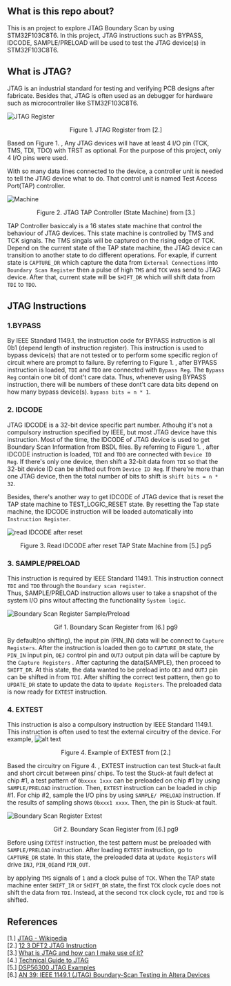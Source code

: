 ## What is this repo about?
This is an project to explore JTAG Boundary Scan by using STM32F103C8T6. In this project, JTAG instructions such as BYPASS, 
IDCODE, SAMPLE/PRELOAD will be used to test the JTAG device(s) in STM32F103C8T6.

## What is JTAG?
JTAG is an industrial standard for testing and verifying PCB designs after fabricate. Besides that, JTAG is often used as an debugger
for hardware such as microcontroller like STM32F103C8T6.

![JTAG Register](https://trello-attachments.s3.amazonaws.com/5d00bb8cf5abae679851c1e1/663x747/aaf8d3e3d635433cda69bcc63c7b9f44/Instruction-decoder.png)  

<div align="center">
  Figure 1. JTAG Register from [2.]  
</div>  
    
Based on Figure 1. , Any JTAG devices will have at least 4 I/O pin (TCK, TMS, TDI, TDO) with TRST as optional. For the purpose of this
project, only 4 I/O pins were used.  
  
With so many data lines connected to the device, a controller unit is needed to tell the JTAG device what to do. That control unit is named
Test Access Port(TAP) controller.

![
Machine](https://www.xjtag.com/wp-content/uploads/tap_state_machine.gif)  
<div align="center">
  Figure 2. JTAG TAP Controller (State Machine) from [3.]  
</div>  
  
TAP Controller basiccaly is a 16 states state machine that control the behaviour of JTAG devices. This state machine is controlled by TMS 
and TCK signals. The TMS singals will be captured on the rising edge of TCK. Depend on the current state of the TAP state machine, the JTAG
device can transition to another state to do different operations. For exaple, if current state is `CAPTURE_DR` which capture the data from 
`External Connections` into `Boundary Scan Register` then a pulse of high `TMS` and `TCK` was send to JTAG device. After that, current state 
will be `SHIFT_DR` which will shift data from `TDI` to `TDO`.

## JTAG Instructions  
### 1.BYPASS  
By IEEE Standard 1149.1, the instruction code for BYPASS instruction is all 0b1 (depend length of instruction register). This instruction is used to bypass device(s) that are not tested or to perform some specific region of circuit where are prompt to failure.
By referring to Figure 1. , after BYPASS instruction is loaded, `TDI` and `TDO` are connected with `Bypass Reg`. The `Bypass Reg` contain one bit of dont't care data. Thus, whenever using BYPASS instruction, there will be numbers of these dont't care data bits depend on how many bypass device(s). `bypass bits = n * 1`.

### 2. IDCODE
JTAG IDCODE is a 32-bit device specific part number. Athouhg it's not a compulsory instruction specified by IEEE, but most JTAG device
have this instruction. Most of the time, the IDCODE of JTAG device is used to get Boundary Scan Information from BSDL files.
By referring to Figure 1. , after IDCODE instruction is loaded, `TDI` and `TDO` are connected with `Device ID Reg`. If there's only
one device, then shift a 32-bit data from `TDI` so that the 32-bit device ID can be shifted out from `Device ID Reg`. If there're more
than one JTAG device, then the total number of bits to shift is `shift bits = n * 32`.

Besides, there's another way to get IDCODE of JTAG device that is reset the TAP state machine to TEST_LOGIC_RESET state. By resetting
the Tap state machine, the IDCODE instruction will be loaded automatically into `Instruction Register`.

![read IDCODE after reset](https://i.ibb.co/FVH7ggz/reset-Read-IDCOde.png)  
<div align="center">
  Figure 3. Read IDCODE after reset TAP State Machine from [5.] pg5 
</div>  

### 3. SAMPLE/PRELOAD
This instruction is required by IEEE Standard 1149.1. This instruction connect `TDI` and `TDO` through the `Boundary scan register`.  
Thus, SAMPLE/PRELOAD instruction allows user to take a snapshot of the system I/O pins witout affecting the functionality `System logic`.

![Boundary Scan Register Sample/Preload](https://i.ibb.co/YDsHXfp/ezgif-com-gif-maker-1.gif)  

<div align="center">
  Gif 1. Boundary Scan Register from [6.] pg9 
</div>  

By default(no shifting), the input pin (PIN_IN) data will be connect to `Capture Registers`. After the instruction is loaded then go to `CAPTURE_DR` state, the `PIN_IN` input pin, `OEJ` control pin and `OUTJ` output pin data will be capture by the `Capture Registers` .
After capturing the data(SAMPLE), then proceed to `SHIFT_DR`. At this state, the data wanted to be preload into `OEJ` and `OUTJ`
pin can be shifted in from `TDI`. After shifting the correct test pattern, then go to `UPDATE_DR` state to update the data to 
`Update Registers`. The preloaded data is now ready for `EXTEST` instruction.

### 4. EXTEST  
This instruction is also a compulsory instruction by IEEE Standard 1149.1. This instruction is often used to test the external
circuitry of the device. For example,
![alt text](https://i.ibb.co/hKqxy4k/Capture.png "Connection between chips")
<div align="center">
  Figure 4. Example of EXTEST from [2.]
</div>    

Based the circuitry on Figure 4. , EXTEST instruction can test Stuck-at fault and short circuit between pins/ chips. To test the
Stuck-at fault defect at chip #1, a test pattern of `0bxxxx 1xxx` can be preloaded on chip #1 by using `SAMPLE/PRELOAD` instruction. Then, `EXTEST` instruction can be loaded in chip #1. For chip #2, sample the I/O pins by using `SAMPLE/ PRELOAD` instruction. If the
results of sampling shows `0bxxx1 xxxx`. Then, the pin is Stuck-at fault.  
  

![Boundary Scan Register Extest](https://i.ibb.co/XLz80cc/ezgif-com-gif-maker-2.gif)  
<div align="center">
  Gif 2. Boundary Scan Register from [6.] pg9 
</div>  

Before using `EXTEST` instruction, the test pattern must be preloaded with `SAMPLE/PRELOAD` instruction. After loading `EXTEST` instruction, go to `CAPTURE_DR` state. In this state, the preloaded data at `Update Registers` will drive `INJ`, `PIN_OE`and `PIN_OUT`.

 by applying `TMS` signals of `1` and a clock pulse of `TCK`. When 
the TAP state machine enter `SHIFT_IR` or `SHIFT_DR` state, the first `TCK` clock cycle does not shift the data from `TDI`. Instead,
at the second `TCK` clock cycle, `TDI` and `TDO` is shifted.

## References
[1.] [JTAG - Wikipedia](https://en.wikipedia.org/wiki/JTAG)  
[2.] [12 3 DFT2 JTAG Instruction](https://www.youtube.com/watch?v=XEN01h9qkC4)  
[3.] [What is JTAG and how can I make use of it?](https://www.xjtag.com/about-jtag/what-is-jtag/)  
[4.] [Technical Guide to JTAG](https://www.xjtag.com/about-jtag/jtag-a-technical-overview/)  
[5.] [DSP56300 JTAG Examples](https://www.nxp.com/docs/en/application-note/AN2074.pdf)  
[6.] [AN 39: IEEE 1149.1 (JTAG) Boundary-Scan Testing in Altera Devices
](https://www.intel.com/content/dam/www/programmable/us/en/pdfs/literature/an/an039.pdf)  
